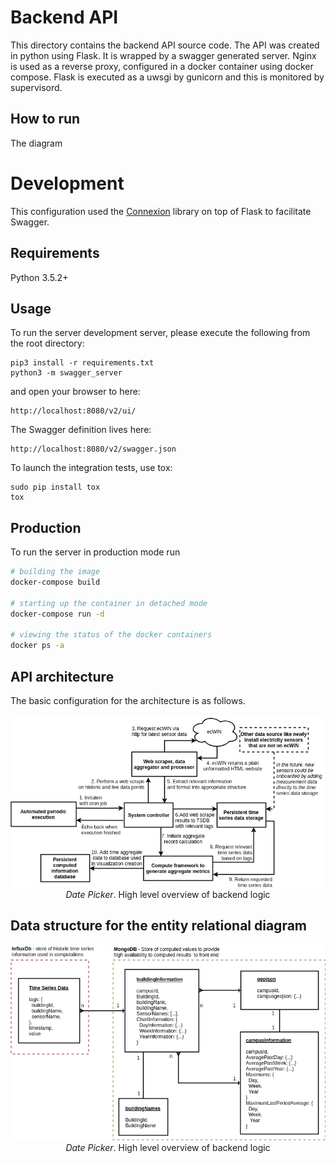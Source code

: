 # Backend API
This directory contains the backend API source code. The API was created in python using Flask. It is wrapped by a swagger generated server. Nginx is used as a reverse proxy, configured in a docker container using docker compose. Flask is executed as a uwsgi by gunicorn and this is monitored by supervisord. 

## How to run
The diagram 

# Development

This configuration used the [Connexion](https://github.com/zalando/connexion) library on top of Flask to facilitate Swagger.

## Requirements
Python 3.5.2+

## Usage
To run the server development server, please execute the following from the root directory:

```
pip3 install -r requirements.txt
python3 -m swagger_server
```

and open your browser to here:

```
http://localhost:8080/v2/ui/
```

The Swagger definition lives here:

```
http://localhost:8080/v2/swagger.json
```

To launch the integration tests, use tox:
```
sudo pip install tox
tox
```

## Production

To run the server in production mode run

```bash
# building the image
docker-compose build

# starting up the container in detached mode
docker-compose run -d

# viewing the status of the docker containers
docker ps -a
```

## API architecture
The basic configuration for the architecture is as follows.
<p align="center">  
  <img
   src="https://raw.githubusercontent.com/SoIidarity/Energy-Consumption-Optimization-Management-Platform/master/Images/System%20architecture-Server%20Perspective%20of%20API%20request.png" alt="Date Picker"/>
  <br>
  <i>Date Picker</i>. High level overview of backend logic
</p>

## Data structure for the entity relational diagram
<p align="center">  
  <img
   src="https://raw.githubusercontent.com/SoIidarity/Energy-Consumption-Optimization-Management-Platform/master/Images/System%20architecture-Entity%20Relational%20Diagram.png" alt="Date Picker"/>
  <br>
  <i>Date Picker</i>. High level overview of backend logic
</p>